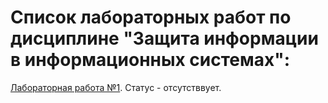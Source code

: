 # Список лабораторных работ по дисциплине "Защита информации в информационных системах":

[Лабораторная работа №1](https://github.com/oooNAKooo/BSUIR/tree/main/7%20sem/ZIvIS/lab_1). Статус - отсутстввует.

